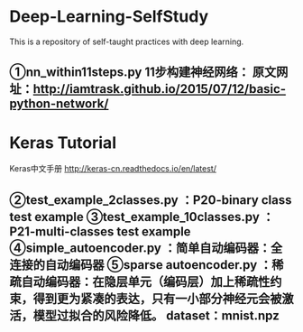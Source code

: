 # Deep-Learning-SelfStudy
This is a repository of self-taught practices with deep learning.

①nn_within11steps.py
11步构建神经网络：
原文网址：http://iamtrask.github.io/2015/07/12/basic-python-network/ 
---------------
Keras Tutorial
======
Keras中文手册
http://keras-cn.readthedocs.io/en/latest/

②test_example_2classes.py ：P20-binary class test example
③test_example_10classes.py ：P21-multi-classes test example
④simple_autoencoder.py ：简单自动编码器：全连接的自动编码器
⑤sparse autoencoder.py ：稀疏自动编码器：在隐层单元（编码层）加上稀疏性约束，得到更为紧凑的表达，只有一小部分神经元会被激活，模型过拟合的风险降低。
 dataset：mnist.npz
----------------
